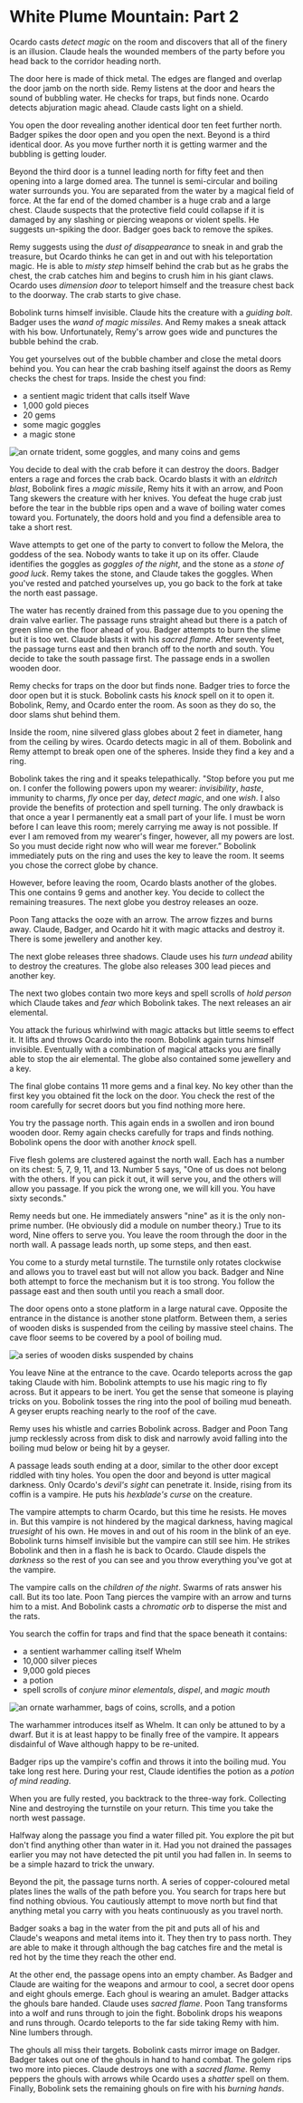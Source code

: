 # White Plume Mountain: Part 2

Ocardo casts _detect magic_ on the room and discovers that all of the finery is an illusion. Claude heals the wounded members of the party before you head back to the corridor heading north.

The door here is made of thick metal. The edges are flanged and overlap the door jamb on the north side. Remy listens at the door and hears the sound of bubbling water. He checks for traps, but finds none. Ocardo detects abjuration magic ahead. Claude casts light on a shield.

You open the door revealing another identical door ten feet further north. Badger spikes the door open and you open the next. Beyond is a third identical door. As you move further north it is getting warmer and the bubbling is getting louder.

Beyond the third door is a tunnel leading north for fifty feet and then opening into a large domed area. The tunnel is semi-circular and boiling water surrounds you. You are separated from the water by a magical field of force. At the far end of the domed chamber is a huge crab and a large chest. Claude suspects that the protective field could collapse if it is damaged by any slashing or piercing weapons or violent spells. He suggests un-spiking the door. Badger goes back to remove the spikes.

Remy suggests using the _dust of disappearance_ to sneak in and grab the treasure, but Ocardo thinks he can get in and out with his teleportation magic. He is able to _misty step_ himself behind the crab but as he grabs the chest, the crab catches him and begins to crush him in his giant claws. Ocardo uses _dimension door_ to teleport himself and the treasure chest back to the doorway. The crab starts to give chase.

Bobolink turns himself invisible. Claude hits the creature with a _guiding bolt_. Badger uses the _wand of magic missiles_. And Remy makes a sneak attack with his bow. Unfortunately, Remy's arrow goes wide and punctures the bubble behind the crab.

You get yourselves out of the bubble chamber and close the metal doors behind you. You can hear the crab bashing itself against the doors as Remy checks the chest for traps. Inside the chest you find:

- a sentient magic trident that calls itself Wave
- 1,000 gold pieces
- 20 gems
- some magic goggles
- a magic stone

![an ornate trident, some goggles, and many coins and gems](https://media-waterdeep.cursecdn.com/attachments/2/130/totyp-04-08.png "Treasure")

You decide to deal with the crab before it can destroy the doors. Badger enters a rage and forces the crab back. Ocardo blasts it with an _eldritch blast_, Bobolink fires a _magic missile_, Remy hits it with an arrow, and Poon Tang skewers the creature with her knives. You defeat the huge crab just before the tear in the bubble rips open and a wave of boiling water comes toward you. Fortunately, the doors hold and you find a defensible area to take a short rest.

Wave attempts to get one of the party to convert to follow the Melora, the goddess of the sea. Nobody wants to take it up on its offer. Claude identifies the goggles as _goggles of the night_, and the stone as a _stone of good luck_. Remy takes the stone, and Claude takes the goggles. When you've rested and patched yourselves up, you go back to the fork at take the north east passage.

The water has recently drained from this passage due to you opening the drain valve earlier. The passage runs straight ahead but there is a patch of green slime on the floor ahead of you. Badger attempts to burn the slime but it is too wet. Claude blasts it with his _sacred flame_. After seventy feet, the passage turns east and then branch off to the north and south. You decide to take the south passage first. The passage ends in a swollen wooden door.

Remy checks for traps on the door but finds none. Badger tries to force the door open but it is stuck. Bobolink casts his _knock_ spell on it to open it. Bobolink, Remy, and Ocardo enter the room. As soon as they do so, the door slams shut behind them.

Inside the room, nine silvered glass globes about 2 feet in diameter, hang from the ceiling by wires. Ocardo detects magic in all of them. Bobolink and Remy attempt to break open one of the spheres. Inside they find a key and a ring.

Bobolink takes the ring and it speaks telepathically. "Stop before you put me on. I confer the following powers upon my wearer: _invisibility_, _haste_, immunity to charms, _fly_ once per day, _detect magic_, and one _wish_. I also provide the benefits of protection and spell turning. The only drawback is that once a year I permanently eat a small part of your life. I must be worn before I can leave this room; merely carrying me away is not possible. If ever I am removed from my wearer's finger, however, all my powers are lost. So you must decide right now who will wear me forever.” Bobolink immediately puts on the ring and uses the key to leave the room. It seems you chose the correct globe by chance.

However, before leaving the room, Ocardo blasts another of the globes. This one contains 9 gems and another key. You decide to collect the remaining treasures. The next globe you destroy releases an ooze.

Poon Tang attacks the ooze with an arrow. The arrow fizzes and burns away. Claude, Badger, and Ocardo hit it with magic attacks and destroy it. There is some jewellery and another key.

The next globe releases three shadows. Claude uses his _turn undead_ ability to destroy the creatures. The globe also releases 300 lead pieces and another key.

The next two globes contain two more keys and spell scrolls of _hold person_ which Claude takes and _fear_ which Bobolink takes. The next releases an air elemental.

You attack the furious whirlwind with magic attacks but little seems to effect it. It lifts and throws Ocardo into the room. Bobolink again turns himself invisible. Eventually with a combination of magical attacks you are finally able to stop the air elemental. The globe also contained some jewellery and a key.

The final globe contains 11 more gems and a final key. No key other than the first key you obtained fit the lock on the door. You check the rest of the room carefully for secret doors but you find nothing more here.

You try the passage north. This again ends in a swollen and iron bound wooden door. Remy again checks carefully for traps and finds nothing. Bobolink opens the door with another _knock_ spell.

Five flesh golems are clustered against the north wall. Each has a number on its chest: 5, 7, 9, 11, and 13. Number 5 says, "One of us does not belong with the others. If you can pick it out, it will serve you, and the others will allow you passage. If you pick the wrong one, we will kill you. You have sixty seconds."

Remy needs but one. He immediately answers "nine" as it is the only non-prime number. (He obviously did a module on number theory.) True to its word, Nine offers to serve you. You leave the room through the door in the north wall. A passage leads north, up some steps, and then east.

You come to a sturdy metal turnstile. The turnstile only rotates clockwise and allows you to travel east but will not allow you back. Badger and Nine both attempt to force the mechanism but it is too strong. You follow the passage east and then south until you reach a small door.

The door opens onto a stone platform in a large natural cave. Opposite the entrance in the distance is another stone platform. Between them, a series of wooden disks is suspended from the ceiling by massive steel chains. The cave floor seems to be covered by a pool of boiling mud.

![a series of wooden disks suspended by chains](https://media-waterdeep.cursecdn.com/attachments/2/128/totyp-04-05.png "Geysers and Chains")

You leave Nine at the entrance to the cave. Ocardo teleports across the gap taking Claude with him. Bobolink attempts to use his magic ring to fly across. But it appears to be inert. You get the sense that someone is playing tricks on you. Bobolink tosses the ring into the pool of boiling mud beneath. A geyser erupts reaching nearly to the roof of the cave.

Remy uses his whistle and carries Bobolink across. Badger and Poon Tang jump recklessly across from disk to disk and narrowly avoid falling into the boiling mud below or being hit by a geyser.

A passage leads south ending at a door, similar to the other door except riddled with tiny holes. You open the door and beyond is utter magical darkness. Only Ocardo's _devil's sight_ can penetrate it. Inside, rising from its coffin is a vampire. He puts his _hexblade's curse_ on the creature.

The vampire attempts to charm Ocardo, but this time he resists. He moves in. But this vampire is not hindered by the magical darkness, having magical _truesight_ of his own. He moves in and out of his room in the blink of an eye. Bobolink turns himself invisible but the vampire can still see him. He strikes Bobolink and then in a flash he is back to Ocardo. Claude dispels the _darkness_ so the rest of you can see and you throw everything you've got at the vampire.

The vampire calls on the _children of the night_. Swarms of rats answer his call. But its too late. Poon Tang pierces the vampire with an arrow
and turns him to a mist. And Bobolink casts a _chromatic orb_ to disperse the mist and the rats.

You search the coffin for traps and find that the space beneath it contains:

- a sentient warhammer calling itself Whelm
- 10,000 silver pieces
- 9,000 gold pieces
- a potion
- spell scrolls of _conjure minor elementals_, _dispel_, and _magic mouth_

![an ornate warhammer, bags of coins, scrolls, and a potion](https://media-waterdeep.cursecdn.com/attachments/2/129/totyp-04-06.png "The vampire's treasure")

The warhammer introduces itself as Whelm. It can only be attuned to by a dwarf. But it is at least happy to be finally free of the vampire. It appears disdainful of Wave although happy to be re-united.

Badger rips up the vampire's coffin and throws it into the boiling mud. You take long rest here. During your rest, Claude identifies the potion as a _potion of mind reading_.

When you are fully rested, you backtrack to the three-way fork. Collecting Nine and destroying the turnstile on your return. This time you take the north west passage.

Halfway along the passage you find a water filled pit. You explore the pit but don't find anything other than water in it. Had you not drained the passages earlier you may not have detected the pit until you had fallen in. In seems to be a simple hazard to trick the unwary.

Beyond the pit, the passage turns north. A series of copper-coloured metal plates lines the walls of the path before you. You search for traps here but find nothing obvious. You cautiously attempt to move north but find that anything metal you carry with you heats continuously as you travel north.

Badger soaks a bag in the water from the pit and puts all of his and Claude's weapons and metal items into it. They then try to pass north. They are able to make it through although the bag catches fire and the metal is red hot by the time they reach the other end.

At the other end, the passage opens into an empty chamber. As Badger and Claude are waiting for the weapons and armour to cool, a secret door opens and eight ghouls emerge. Each ghoul is wearing an amulet. Badger attacks the ghouls bare handed. Claude uses _sacred flame_. Poon Tang transforms into a wolf and runs through to join the fight. Bobolink drops his weapons and runs through. Ocardo teleports to the far side taking Remy with him. Nine lumbers through.

The ghouls all miss their targets. Bobolink casts mirror image on Badger. Badger takes out one of the ghouls in hand to hand combat. The golem rips two more into pieces. Claude destroys one with a _sacred flame_. Remy peppers the ghouls with arrows while Ocardo uses a _shatter_ spell on them. Finally, Bobolink sets the remaining ghouls on fire with his _burning hands_.
